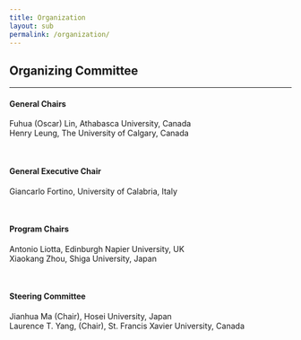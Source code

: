 ```yaml
---
title: Organization
layout: sub
permalink: /organization/
---
```


<h2>Organizing Committee</h2>
<hr/>
<h4>General Chairs</h4>
Fuhua (Oscar) Lin, Athabasca University, Canada 
<br/>Henry Leung, The University of Calgary, Canada

<br/><h4>General Executive Chair</h4>
Giancarlo Fortino, University of Calabria, Italy

<br/><h4>Program Chairs </h4>
Antonio Liotta, Edinburgh Napier University, UK
<br/>Xiaokang Zhou, Shiga University, Japan

<br/><h4>Steering Committee</h4>
Jianhua Ma (Chair), Hosei University, Japan
<br/>Laurence T. Yang, (Chair), St. Francis Xavier University, Canada
